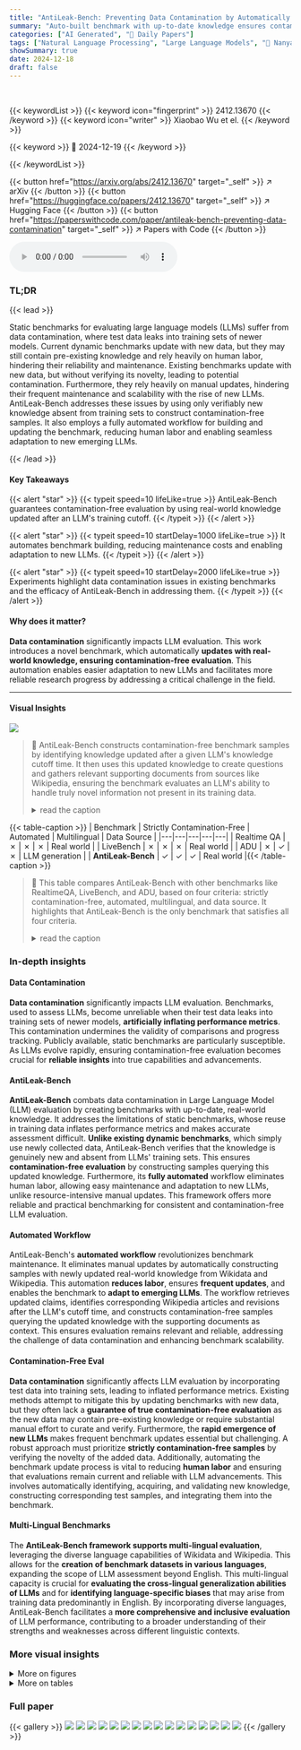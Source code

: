 ```yaml
---
title: "AntiLeak-Bench: Preventing Data Contamination by Automatically Constructing Benchmarks with Updated Real-World Knowledge"
summary: "Auto-built benchmark with up-to-date knowledge ensures contamination-free LLM evaluation."
categories: ["AI Generated", "🤗 Daily Papers"]
tags: ["Natural Language Processing", "Large Language Models", "🏢 Nanyang Technological University",]
showSummary: true
date: 2024-12-18
draft: false
---
```


<br>

{{< keywordList >}}
{{< keyword icon="fingerprint" >}} 2412.13670 {{< /keyword >}}
{{< keyword icon="writer" >}} Xiaobao Wu et el. {{< /keyword >}}
 
{{< keyword >}} 🤗 2024-12-19 {{< /keyword >}}
 
{{< /keywordList >}}

{{< button href="https://arxiv.org/abs/2412.13670" target="_self" >}}
↗ arXiv
{{< /button >}}
{{< button href="https://huggingface.co/papers/2412.13670" target="_self" >}}
↗ Hugging Face
{{< /button >}}
{{< button href="https://paperswithcode.com/paper/antileak-bench-preventing-data-contamination" target="_self" >}}
↗ Papers with Code
{{< /button >}}



<audio controls>
    <source src="https://ai-paper-reviewer.com/2412.13670/podcast.wav" type="audio/wav">
    Your browser does not support the audio element.
</audio>


### TL;DR


{{< lead >}}

Static benchmarks for evaluating large language models (LLMs) suffer from data contamination, where test data leaks into training sets of newer models. Current dynamic benchmarks update with new data, but they may still contain pre-existing knowledge and rely heavily on human labor, hindering their reliability and maintenance.  Existing benchmarks update with new data, but without verifying its novelty, leading to potential contamination. Furthermore, they rely heavily on manual updates, hindering their frequent maintenance and scalability with the rise of new LLMs. AntiLeak-Bench addresses these issues by using only verifiably new knowledge absent from training sets to construct contamination-free samples. It also employs a fully automated workflow for building and updating the benchmark, reducing human labor and enabling seamless adaptation to new emerging LLMs.

{{< /lead >}}


#### Key Takeaways

{{< alert "star" >}}
{{< typeit speed=10 lifeLike=true >}} AntiLeak-Bench guarantees contamination-free evaluation by using real-world knowledge updated after an LLM's training cutoff. {{< /typeit >}}
{{< /alert >}}

{{< alert "star" >}}
{{< typeit speed=10 startDelay=1000 lifeLike=true >}} It automates benchmark building, reducing maintenance costs and enabling adaptation to new LLMs. {{< /typeit >}}
{{< /alert >}}

{{< alert "star" >}}
{{< typeit speed=10 startDelay=2000 lifeLike=true >}} Experiments highlight data contamination issues in existing benchmarks and the efficacy of AntiLeak-Bench in addressing them. {{< /typeit >}}
{{< /alert >}}

#### Why does it matter?
**Data contamination** significantly impacts LLM evaluation. This work introduces a novel benchmark, which automatically **updates with real-world knowledge, ensuring contamination-free evaluation**. This automation enables easier adaptation to new LLMs and facilitates more reliable research progress by addressing a critical challenge in the field.

------
#### Visual Insights



![](https://arxiv.org/html/2412.13670/x1.png)

> 🔼 AntiLeak-Bench constructs contamination-free benchmark samples by identifying knowledge updated after a given LLM's knowledge cutoff time.  It then uses this updated knowledge to create questions and gathers relevant supporting documents from sources like Wikipedia, ensuring the benchmark evaluates an LLM's ability to handle truly novel information not present in its training data.
> <details>
> <summary>read the caption</summary>
> Figure 1:  Illustration of AntiLeak-Bench. It constructs contamination-free samples with the knowledge updated after LLMs’ cutoff time, which thus are not in LLMs’ training sets.
> </details>





{{< table-caption >}}
| Benchmark | Strictly Contamination-Free | Automated | Multilingual | Data Source |
|---|---|---|---|---| 
| Realtime QA | ✗ | ✗ | ✗ | Real world |
| LiveBench | ✗ | ✗ | ✗ | Real world |
| ADU | ✗ | ✓ | ✗ | LLM generation |
| **AntiLeak-Bench** | ✓ | ✓ | ✓ | Real world |{{< /table-caption >}}

> 🔼 This table compares AntiLeak-Bench with other benchmarks like RealtimeQA, LiveBench, and ADU, based on four criteria: strictly contamination-free, automated, multilingual, and data source.  It highlights that AntiLeak-Bench is the only benchmark that satisfies all four criteria.
> <details>
> <summary>read the caption</summary>
> Table 1:  Comparisons between AntiLeak-Bench and other benchmarking frameworks.
> </details>





### In-depth insights


#### Data Contamination
**Data contamination** significantly impacts LLM evaluation.  Benchmarks, used to assess LLMs, become unreliable when their test data leaks into training sets of newer models, **artificially inflating performance metrics**. This contamination undermines the validity of comparisons and progress tracking.  Publicly available, static benchmarks are particularly susceptible.  As LLMs evolve rapidly, ensuring contamination-free evaluation becomes crucial for **reliable insights** into true capabilities and advancements.

#### AntiLeak-Bench
**AntiLeak-Bench** combats data contamination in Large Language Model (LLM) evaluation by creating benchmarks with up-to-date, real-world knowledge.  It addresses the limitations of static benchmarks, whose reuse in training data inflates performance metrics and makes accurate assessment difficult. **Unlike existing dynamic benchmarks**, which simply use newly collected data, AntiLeak-Bench verifies that the knowledge is genuinely new and absent from LLMs' training sets. This ensures **contamination-free evaluation** by constructing samples querying this updated knowledge. Furthermore, its **fully automated** workflow eliminates human labor, allowing easy maintenance and adaptation to new LLMs, unlike resource-intensive manual updates.  This framework offers more reliable and practical benchmarking for consistent and contamination-free LLM evaluation.

#### Automated Workflow
AntiLeak-Bench's **automated workflow** revolutionizes benchmark maintenance.  It eliminates manual updates by automatically constructing samples with newly updated real-world knowledge from Wikidata and Wikipedia.  This automation **reduces labor**, ensures **frequent updates**, and enables the benchmark to **adapt to emerging LLMs**.  The workflow retrieves updated claims, identifies corresponding Wikipedia articles and revisions after the LLM's cutoff time, and constructs contamination-free samples querying the updated knowledge with the supporting documents as context.  This ensures evaluation remains relevant and reliable, addressing the challenge of data contamination and enhancing benchmark scalability.

#### Contamination-Free Eval
**Data contamination** significantly affects LLM evaluation by incorporating test data into training sets, leading to inflated performance metrics.  Existing methods attempt to mitigate this by updating benchmarks with new data, but they often lack a **guarantee of true contamination-free evaluation** as the new data may contain pre-existing knowledge or require substantial manual effort to curate and verify.  Furthermore, the **rapid emergence of new LLMs** makes frequent benchmark updates essential but challenging.  A robust approach must prioritize **strictly contamination-free samples** by verifying the novelty of the added data.  Additionally, automating the benchmark update process is vital to reducing **human labor** and ensuring that evaluations remain current and reliable with LLM advancements.  This involves automatically identifying, acquiring, and validating new knowledge, constructing corresponding test samples, and integrating them into the benchmark.

#### Multi-Lingual Benchmarks
The **AntiLeak-Bench framework supports multi-lingual evaluation**, leveraging the diverse language capabilities of Wikidata and Wikipedia.  This allows for the **creation of benchmark datasets in various languages**, expanding the scope of LLM assessment beyond English.  This multi-lingual capacity is crucial for **evaluating the cross-lingual generalization abilities of LLMs** and for **identifying language-specific biases** that may arise from training data predominantly in English.  By incorporating diverse languages, AntiLeak-Bench facilitates a **more comprehensive and inclusive evaluation** of LLM performance, contributing to a broader understanding of their strengths and weaknesses across different linguistic contexts.


### More visual insights

<details>
<summary>More on figures
</summary>


![](https://arxiv.org/html/2412.13670/x2.png)

> 🔼 The figure illustrates the automated process of building the AntiLeak-Bench.  It starts with preparing data from Wikidata.  The workflow then identifies knowledge updated after an LLM's knowledge cutoff time by comparing claim histories. Next, supporting documents are retrieved from Wikipedia based on the updated knowledge.  Finally, contamination-free question-answering samples are generated using the updated knowledge and supporting documents.
> <details>
> <summary>read the caption</summary>
> Figure 2:  Illustration of the automated benchmark building workflow without human labor. After data preparation, it includes three main steps: (1) Identify updated knowledge after the cutoff time; (2) Build supporting documents; (3) Construct contamination-free samples (Figure 3 exemplifies how to construct multi-hop samples).
> </details>



![](https://arxiv.org/html/2412.13670/x3.png)

> 🔼 The figure illustrates the process of constructing multi-hop question-answering samples. It starts with an initial fact, such as Lionel Messi being a member of Inter Miami.  Subsequent 'hops' are made by connecting the object of the previous fact to the subject of a new fact, forming a chain. For example, the second hop connects Inter Miami to its location (or head coach), and a third hop might link the head coach to their country of citizenship. This chain of relations forms the basis of a multi-hop question, where the answer requires traversing multiple linked facts.  The supporting context for the question would include text related to each entity involved in these 'hops'.
> <details>
> <summary>read the caption</summary>
> Figure 3:  Illustration of constructing multi-hop samples. Find the consequent relation of previous objects.
> </details>



![](https://arxiv.org/html/2412.13670/x4.png)

> 🔼 This figure presents the Exact Match (EM) and F1 scores of different large language models (LLMs) over multiple 2-month or 3-month intervals between 2022 and 2024. The models evaluated include Llama-2-7B, Llama-2-13B, Mistral-7B, Vicuna-v1.5-7B, LongChat-v1.5-7B, Phi-3.5-mini, Qwen-2-7B, Mistral-Nemo-12B, and Gemma-2-9B.  The x-axis represents the time intervals, while the y-axis represents the EM and F1 scores. Different colors and line styles distinguish the performance of each model. The vertical dotted lines likely represent the knowledge cut-off times of the LLMs, indicating the point in time after which information used in evaluating the models was not included in their training data. The figure demonstrates the performance trends of different LLMs over time, highlighting potential data contamination issues and illustrating the effectiveness of the AntiLeak-Bench in evaluating LLMs in a contamination-free environment. This figure is important for understanding the reliability and validity of using benchmarks to assess LLMs' capabilities.
> <details>
> <summary>read the caption</summary>
> Figure 4:  EM and F1 performance at each time interval.
> </details>



![](https://arxiv.org/html/2412.13670/x5.png)

> 🔼 This figure showcases the proportion of times Large Language Models (LLMs) select correct and outdated options in multi-choice question answering tasks related to data contamination in evaluations. The figure is separated into two parts based on different models and time intervals reflecting knowledge cut-off dates and updates. The analysis reveals that outdated options were selected more frequently by LLMs over time, and LLMs struggled to answer the questions correctly, with some LLMs performing poorly even before their knowledge cut-off date. The x-axis represents different time intervals, while the y-axis shows the percentage. Each line in the chart represents the selection frequency of an option over each time interval. 
> <details>
> <summary>read the caption</summary>
> Figure 5:  Correct and outdated option proportions at each time interval.
> </details>



</details>




<details>
<summary>More on tables
</summary>


{{< table-caption >}}
| Attributes | Examples |
|---|---| 
| question (generation) | What sports team is Lionel Andrés Messi a member of? |
| answer (generation) | Inter Miami CF
Inter Miami
Club Internacional de Fútbol Miami |
| question (multi-choice) | What sports team is Lionel Andrés Messi a member of?
A. Inter Miami CF
B. Paris Saint-Germain F.C.
C. Prime Minister of Romania
D. Unknown. |
| answer (multi-choice) | A |
| subject | Lionel Messi
Lionel Andres Messi
Lionel Andrés Messi |
| pid | P54 (member of sports team) |
| object | Inter Miami CF
Inter Miami
Club Internacional de Fútbol Miami |
| object_old | Paris Saint-Germain F.C.
Paris Saint-Germain Football Club
Paris Saint-Germain FC |
| context | Lionel Andrés Messi (; born 24 June 1987), also known as Leo Messi, is an Argentine professional footballer who plays as a forward for Major League Soccer club Inter Miami… |{{< /table-caption >}}
> 🔼 This table presents an example from the AntiLeak-Bench, demonstrating how questions, answers, and contexts are structured within the benchmark.  It includes examples for both Generation and Multi-Choice question formats. The attributes provided are 'question' (in both formats), 'answer' (in both formats), 'subject', 'pid' (property ID), 'object', 'object_old', and 'context'. The table showcases the different components used to create a contamination-free example.
> <details>
> <summary>read the caption</summary>
> Table 2:  An example from AntiLeak-Bench.
> </details>

{{< table-caption >}}
| Quality Metrics | Single-Hop Gold | Multi-Hop Gold |
|---|---|---| 
| Context Accuracy | 97.3 | 98.7 |
| Answer Accuracy | 96.7 | 97.3 |{{< /table-caption >}}
> 🔼 This table presents the human evaluation results of the generated samples' context and answer accuracy for single-hop and multi-hop question answering.  The results demonstrate high accuracy for both contexts and answers in the generated samples, indicating that the samples are of good quality.
> <details>
> <summary>read the caption</summary>
> Table 3:  Data quality by human verification.
> </details>

{{< table-caption >}}
| Language Models | Single-Hop | Single-Hop | Single-Hop | Single-Hop | Multi-Hop | Multi-Hop | Multi-Hop | Multi-Hop | Avg | Avg |
|---|---|---|---|---|---|---|---|---|---|---| 
| | Gold | F1 | $N_d$=3 | F1 | $N_d$=5 | F1 | $N_d$=7 | Gold | F1 | $N_d$=3 | F1 | $N_d$=5 | F1 | $N_d$=7 | EM | F1 |
|---|---|---|---|---|---|---|---|---|---|---|---|---|---|---|---|---| 
| Llama-2-7B | 40.6 | 63.5 | 16.8 | 41.2 | 11.6 | 30.9 | 9.4 | 24.5 | 33.6 | 50.2 | **19.4** | **32.2** | **15.8** | **28.1** | **12.2** | **22.7** |
| Llama-2-13B | 42.7 | 65.3 | 14.0 | 40.6 | 9.4 | 30.6 | 7.0 | 24.0 | 13.3 | 34.6 | 4.1 | 21.5 | 2.7 | 17.8 | 2.3 | 15.2 |
| Mistral-7B | 65.4 | 77.2 | 27.8 | 41.3 | 16.7 | 27.3 | 7.3 | 15.3 | 21.4 | 27.9 | 11.5 | 17.2 | 8.1 | 14.3 | 6.5 | 11.1 |
| Vicuna-v1.5-7B | 66.8 | 79.9 | 39.1 | 60.4 | 25.8 | 48.3 | 15.3 | 39.1 | 26.0 | 43.5 | 11.1 | 22.9 | 8.1 | 19.5 | 5.4 | 15.7 |
| Longchat-v1.5-7B | **75.5** | **84.5** | **58.2** | **72.8** | **47.6** | **65.5** | **37.0** | **56.3** | **38.8** | **51.4** | 17.6 | 30.6 | 12.0 | 25.8 | 4.7 | 3.9 |
| Llama-3.1-8B | 19.2 | 66.2 | 21.4 | 59.4 | 18.1 | 53.5 | 14.2 | 45.7 | 24.4 | 50.2 | 11.7 | 33.0 | 9.4 | 27.5 | 6.8 | 21.9 |
| Phi-3.5-mini | 69.0 | 78.7 | 34.0 | 40.5 | 26.5 | 33.7 | 15.2 | 22.2 | 45.4 | 59.7 | 20.8 | 29.5 | 14.9 | 21.1 | 9.8 | 14.4 |
| Qwen-2-7B | 54.8 | 72.4 | 15.5 | 38.5 | 9.8 | 26.6 | 7.2 | 21.2 | 35.9 | 48.3 | 23.7 | 33.4 | 18.1 | 26.1 | 13.6 | 20.1 |
| Mistral-Nemo-12B | 82.7 | 89.7 | 75.6 | 83.8 | 66.3 | 75.1 | 51.8 | 62.2 | 57.7 | 67.3 | 39.1 | 47.7 | 33.8 | 41.4 | 24.0 | 29.0 |
| Gemma-2-9B | **85.0** | **91.6** | 80.2 | 86.2 | 68.8 | 75.2 | 55.4 | 61.2 | **82.7** | **86.4** | 63.0 | 68.3 | 55.8 | 61.2 | 49.0 | 53.5 |
| GPT-4o-mini | 78.5 | 88.1 | 80.3 | 89.2 | 79.1 | 88.1 | 79.2 | 88.5 | 68.8 | 83.1 | 60.5 | 75.3 | 57.1 | 73.1 | 54.2 | 70.6 |
| GPT-4o | 81.2 | 89.5 | **84.1** | **90.8** | **83.5** | **90.3** | **84.8** | **91.4** | 71.5 | 85.9 | **71.9** | **86.1** | **70.2** | **84.8** | **70.2** | **84.8** |{{< /table-caption >}}
> 🔼 This table presents the Exact Match (EM) and F1 scores for several Large Language Models (LLMs) evaluated on the AntiLeak-Bench using the generation format.  The benchmark evaluates LLMs' ability to answer questions about updated real-world knowledge, while mitigating data contamination. Results are reported for different conditions: 'Gold' signifies evaluations with only relevant supporting documents provided, while 'Ndsubscript𝑁𝑑N_{d}italic_N start_POSTSUBSCRIPT italic_d end_POSTSUBSCRIPT' denotes evaluations with an increasing number (3, 5, or 7) of distracting documents included in the context.  Higher EM and F1 scores signify better performance and the highest scores are highlighted in bold.  This allows for an analysis of LLM performance under varying difficulty levels within the AntiLeak-Bench.
> <details>
> <summary>read the caption</summary>
> Table 4:  EM (Exact Match) and F1 results in the generation format on AntiLeak-Bench. Gold means only gold documents; Ndsubscript𝑁𝑑N_{d}italic_N start_POSTSUBSCRIPT italic_d end_POSTSUBSCRIPT is the number of distracting documents. The best is in bold.
> </details>

{{< table-caption >}}
| Language Models | Single-Hop | Single-Hop | Single-Hop | Single-Hop | Multi-Hop | Multi-Hop | Multi-Hop | Multi-Hop | Avg | Avg |
|---|---|---|---|---|---|---|---|---|---|---| 
| | Gold | F1 | $N_d$=3 | F1 | $N_d$=5 | F1 | $N_d$=7 | F1 | Gold | F1 | $N_d$=3 | F1 | $N_d$=5 | F1 | $N_d$=7 | F1 | Acc | F1 |
|---|---|---|---|---|---|---|---|---|---|---|---|---|---|---|---|---|---|---| 
| Llama-2-7B | 41.7 | 30.7 | 3.7 | 5.6 | 3.5 | 5.3 | 2.8 | 5.4 | 18.7 | 30.9 | 6.8 | 9.9 | 5.6 | 8.1 | 3.6 | 6.9 | 10.8 | 12.9 |
| Llama-2-13B | **82.1** | **82.2** | 73.7 | 73.6 | 60.1 | 59.9 | 51.7 | 51.3 | **97.5** | **97.5** | **88.5** | **88.5** | **82.8** | **83.1** | 75.2 | 75.2 | 76.5 | 76.4 |
| Mistral-7B | 81.8 | 81.8 | 65.9 | 65.8 | 58.3 | 58.2 | 52.3 | 52.3 | 88.7 | 88.6 | 77.2 | 77.2 | 72.7 | 72.8 | 67.7 | 67.2 | 70.6 | 70.5 |
| Vicuna-v1.5-7B | 80.1 | 80.0 | **75.6** | **75.4** | **73.1** | **72.9** | **69.6** | **69.4** | 96.8 | 96.9 | 84.0 | 84.2 | 82.6 | 83.0 | **77.0** | **77.2** | **79.8** | **79.9** |
| Longchat-v1.5-7B | 79.6 | 79.7 | 68.5 | 68.8 | 65.1 | 51.8 | 62.3 | 61.2 | 93.2 | 93.4 | 76.7 | 78.0 | 70.4 | 71.5 | 66.6 | 68.0 | 72.8 | 71.6 |
| Llama-3.1-8B | 86.7 | 90.4 | 62.2 | 74.0 | 48.9 | 62.9 | 37.8 | 52.9 | 70.5 | 81.4 | 50.7 | 64.8 | 40.9 | 56.2 | 30.8 | 44.9 | 53.6 | 65.9 |
| Phi-3.5-mini | 87.4 | 87.5 | 85.6 | 85.8 | 84.7 | 85.4 | 79.6 | 82.5 | 96.5 | 97.0 | 85.3 | 86.2 | 78.0 | 80.3 | 68.6 | 72.3 | 83.2 | 84.6 |
| Qwen-2-7B | 89.1 | 39.7 | 83.0 | 27.9 | 78.2 | 24.6 | 77.0 | 78.5 | 97.6 | 98.3 | 94.5 | 54.2 | 92.4 | 46.4 | 91.5 | 91.7 | 87.9 | 57.7 |
| Mistral-Nemo-12B | 88.5 | 71.1 | 88.8 | 71.8 | 84.7 | 70.2 | 77.8 | 83.8 | 91.1 | 94.6 | 77.1 | 68.4 | 69.9 | 64.0 | 43.1 | 58.7 | 77.6 | 72.8 |
| Gemma-2-9B | 92.4 | 92.4 | 86.7 | 86.5 | 76.9 | 61.6 | 69.4 | 69.3 | 97.1 | 97.1 | 88.3 | 88.3 | 81.8 | 65.4 | 77.4 | 77.4 | 83.8 | 79.8 |
| GPT-4o-mini | **93.2** | **93.2** | **93.8** | **93.8** | 93.3 | 93.3 | 93.5 | 93.5 | **98.5** | **98.5** | **96.4** | **96.4** | **95.4** | **95.4** | 93.5 | 93.5 | **94.7** | **94.7** |
| GPT-4o | 92.8 | 92.8 | 93.5 | 93.5 | **94.0** | **94.0** | **94.0** | **94.0** | 97.9 | 97.9 | 95.8 | 95.8 | **95.4** | **95.4** | **93.9** | **93.9** | 94.7 | 94.7 |
{{< /table-caption >}}
> 🔼 This table presents the accuracy (Acc) and F1 scores of several large language models (LLMs) on the AntiLeak-Bench using the multi-choice question format. The benchmark evaluates LLMs' ability to answer questions correctly given a context, where 'Gold' refers to providing only the gold standard supporting document as context.  'N_d' represents the number of additional distracting documents added to the context, increasing the task's difficulty by requiring the models to filter out irrelevant information. The table compares LLM performance across different levels of distraction (N_d = 3, 5, 7) and identifies the best-performing model for each setting with bold formatting.
> <details>
> <summary>read the caption</summary>
> Table 5:  Acc and F1 results in the multi-choice format on AntiLeak-Bench. Gold means only gold documents; Ndsubscript𝑁𝑑N_{d}italic_N start_POSTSUBSCRIPT italic_d end_POSTSUBSCRIPT is the number of distracting documents. The best is in bold.
> </details>

{{< table-caption >}}
| Time period | Single-Hop | | | | Multi-Hop | | | |
|---|---|---|---|---|---|---|---|---|
| | Gold | _N_<sub>d</sub>=3 | _N_<sub>d</sub>=5 | _N_<sub>d</sub>=7 | Gold | _N_<sub>d</sub>=3 | _N_<sub>d</sub>=5 | _N_<sub>d</sub>=7 |
| 2022-01-01 to 2023-01-01 | 1090 | 1089 | 1088 | 1088 | 443 | 443 | 443 | 443 |
| 2023-05-01 to 2024-08-01 | 819 | 818 | 818 | 818 | 941 | 939 | 939 | 939 |{{< /table-caption >}}
> 🔼 This table presents the number of samples within each time period, task, and number of distracting documents in AntiLeak-Bench.  The table is split into two rows based on time period (2022-01-01 to 2023-01-01 and 2023-05-01 to 2024-08-01). The columns represent different tasks: single-hop and multi-hop question answering, with varying numbers of distracting documents (0, 3, 5, and 7).
> <details>
> <summary>read the caption</summary>
> Table 6:  Sample sizes in the constructed AntiLeak-Bench in the experiments.
> </details>

{{< table-caption >}}
| Time period | Single-Hop | | | Multi-Hop | | |
|---|---|---|---|---|---|---| 
| | Gold | $N_d$=3 | $N_d$=5 | $N_d$=7 | Gold | $N_d$=3 | $N_d$=5 | $N_d$=7 |
| 2022-01-01 to 2023-01-01 | 5998 | 23163 | 33867 | 46033 | 24646 | 40611 | 50846 | 61761 |
| 2023-05-01 to 2024-08-01 | 7210 | 27501 | 40800 | 54451 | 25505 | 43926 | 53898 | 66957 |{{< /table-caption >}}
> 🔼 This table presents the average word counts of samples in the constructed AntiLeak-Bench across different time periods (2022-01-01 to 2023-01-01 and 2023-05-01 to 2024-08-01), tasks (single-hop and multi-hop), and the number of distracting documents (0, 3, 5, and 7).  The data is organized by time period, task type, and the number of distracting documents, allowing for an analysis of question complexity and context length across various experimental settings.
> <details>
> <summary>read the caption</summary>
> Table 7:  Average word counts of samples in the constructed AntiLeak-Bench in the experiments.
> </details>

{{< table-caption >}}
| Model | Release time | Knowledge cutoff time |
|---|---|---| 
| Llama-2-7B | 2023-07 | 2022-09 |
| Llama-2-13B | 2023-07 | 2022-09 |
| Mistral-7B | 2023-09 | 2022* |
| Vicuna-v1.5-7B | 2023-07 | 2022-09 |
| Longchat-v1.5-7B | 2023-07 | 2022-09 |
| Llama-3.1-8B | 2024-07 | 2023-12 |
| Phi-3.5-mini | 2024-08 | 2023-10 |
| Qwen-2-7B | 2024-06 | 2023* |
| Mistral-Nemo-12B | 2024-07 | 2024-04 |
| Gemma-2-9B | 2024-08 | 2024-06* |
| GPT-4o-mini | 2024-07 | 2023-10 |
| GPT-4o | 2024-07 | 2023-12 |{{< /table-caption >}}
> 🔼 This table lists the release date and knowledge cutoff date for each of the large language models (LLMs) used in the study. The knowledge cutoff date refers to the point in time after which any newly generated knowledge is not included in the training dataset. An estimated cutoff date is marked with an asterisk.
> <details>
> <summary>read the caption</summary>
> Table 8:  Release dates and knowledge cutoff dates of LLMs. * means estimated time.
> </details>

</details>




### Full paper

{{< gallery >}}
<img src="https://ai-paper-reviewer.com/2412.13670/1.png" class="grid-w50 md:grid-w33 xl:grid-w25" />
<img src="https://ai-paper-reviewer.com/2412.13670/2.png" class="grid-w50 md:grid-w33 xl:grid-w25" />
<img src="https://ai-paper-reviewer.com/2412.13670/3.png" class="grid-w50 md:grid-w33 xl:grid-w25" />
<img src="https://ai-paper-reviewer.com/2412.13670/4.png" class="grid-w50 md:grid-w33 xl:grid-w25" />
<img src="https://ai-paper-reviewer.com/2412.13670/5.png" class="grid-w50 md:grid-w33 xl:grid-w25" />
<img src="https://ai-paper-reviewer.com/2412.13670/6.png" class="grid-w50 md:grid-w33 xl:grid-w25" />
<img src="https://ai-paper-reviewer.com/2412.13670/7.png" class="grid-w50 md:grid-w33 xl:grid-w25" />
<img src="https://ai-paper-reviewer.com/2412.13670/8.png" class="grid-w50 md:grid-w33 xl:grid-w25" />
<img src="https://ai-paper-reviewer.com/2412.13670/9.png" class="grid-w50 md:grid-w33 xl:grid-w25" />
<img src="https://ai-paper-reviewer.com/2412.13670/10.png" class="grid-w50 md:grid-w33 xl:grid-w25" />
<img src="https://ai-paper-reviewer.com/2412.13670/11.png" class="grid-w50 md:grid-w33 xl:grid-w25" />
<img src="https://ai-paper-reviewer.com/2412.13670/12.png" class="grid-w50 md:grid-w33 xl:grid-w25" />
<img src="https://ai-paper-reviewer.com/2412.13670/13.png" class="grid-w50 md:grid-w33 xl:grid-w25" />
<img src="https://ai-paper-reviewer.com/2412.13670/14.png" class="grid-w50 md:grid-w33 xl:grid-w25" />
<img src="https://ai-paper-reviewer.com/2412.13670/15.png" class="grid-w50 md:grid-w33 xl:grid-w25" />
<img src="https://ai-paper-reviewer.com/2412.13670/16.png" class="grid-w50 md:grid-w33 xl:grid-w25" />
{{< /gallery >}}